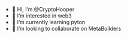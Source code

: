 - 👋 Hi, I’m @CryptoHooper
- 👀 I’m interested in web3
- 🌱 I’m currently learning pyton
- 💞️ I’m looking to collaborate on MetaBuilders


<!---
CryptoHooper/CryptoHooper is a ✨ special ✨ repository because its `README.md` (this file) appears on your GitHub profile.
You can click the Preview link to take a look at your changes.
--->
